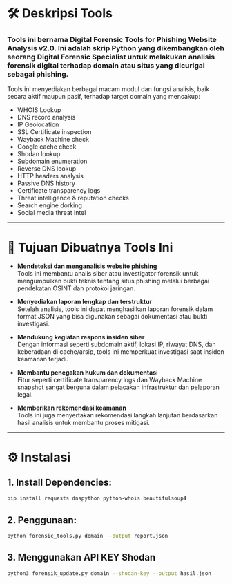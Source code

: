 # 🛠️ Deskripsi Tools

### Tools ini bernama **Digital Forensic Tools for Phishing Website Analysis v2.0**. Ini adalah skrip Python yang dikembangkan oleh seorang Digital Forensic Specialist untuk melakukan analisis forensik digital terhadap domain atau situs yang dicurigai sebagai phishing.

Tools ini menyediakan berbagai macam modul dan fungsi analisis, baik secara aktif maupun pasif, terhadap target domain yang mencakup:
- WHOIS Lookup
- DNS record analysis
- IP Geolocation
- SSL Certificate inspection
- Wayback Machine check
- Google cache check
- Shodan lookup
- Subdomain enumeration
- Reverse DNS lookup
- HTTP headers analysis
- Passive DNS history
- Certificate transparency logs
- Threat intelligence & reputation checks
- Search engine dorking
- Social media threat intel

---

# 🎯 Tujuan Dibuatnya Tools Ini

- **Mendeteksi dan menganalisis website phishing**  
  Tools ini membantu analis siber atau investigator forensik untuk mengumpulkan bukti teknis tentang situs phishing melalui berbagai pendekatan OSINT dan protokol jaringan.

- **Menyediakan laporan lengkap dan terstruktur**  
  Setelah analisis, tools ini dapat menghasilkan laporan forensik dalam format JSON yang bisa digunakan sebagai dokumentasi atau bukti investigasi.

- **Mendukung kegiatan respons insiden siber**  
  Dengan informasi seperti subdomain aktif, lokasi IP, riwayat DNS, dan keberadaan di cache/arsip, tools ini memperkuat investigasi saat insiden keamanan terjadi.

- **Membantu penegakan hukum dan dokumentasi**  
  Fitur seperti certificate transparency logs dan Wayback Machine snapshot sangat berguna dalam pelacakan infrastruktur dan pelaporan legal.

- **Memberikan rekomendasi keamanan**  
  Tools ini juga menyertakan rekomendasi langkah lanjutan berdasarkan hasil analisis untuk membantu proses mitigasi.

---

# ⚙️ Instalasi

## 1. Install Dependencies:

```bash
pip install requests dnspython python-whois beautifulsoup4

```


## 2. Penggunaan:

```bash
python forensic_tools.py domain --output report.json

```

## 3. Menggunakan API KEY Shodan
```bash
python3 forensik_update.py domain --shodan-key --output hasil.json

```
